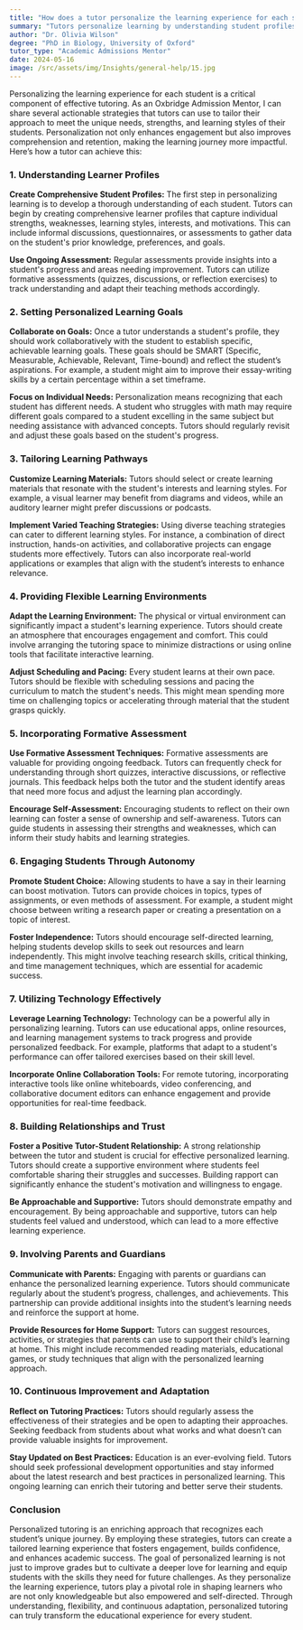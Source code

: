 ```yaml
---
title: "How does a tutor personalize the learning experience for each student?"
summary: "Tutors personalize learning by understanding student profiles, tailoring approaches to unique needs, and enhancing engagement for better comprehension and retention."
author: "Dr. Olivia Wilson"
degree: "PhD in Biology, University of Oxford"
tutor_type: "Academic Admissions Mentor"
date: 2024-05-16
image: /src/assets/img/Insights/general-help/15.jpg
---
```


Personalizing the learning experience for each student is a critical component of effective tutoring. As an Oxbridge Admission Mentor, I can share several actionable strategies that tutors can use to tailor their approach to meet the unique needs, strengths, and learning styles of their students. Personalization not only enhances engagement but also improves comprehension and retention, making the learning journey more impactful. Here’s how a tutor can achieve this:

### 1. Understanding Learner Profiles

**Create Comprehensive Student Profiles:**
The first step in personalizing learning is to develop a thorough understanding of each student. Tutors can begin by creating comprehensive learner profiles that capture individual strengths, weaknesses, learning styles, interests, and motivations. This can include informal discussions, questionnaires, or assessments to gather data on the student's prior knowledge, preferences, and goals.

**Use Ongoing Assessment:**
Regular assessments provide insights into a student's progress and areas needing improvement. Tutors can utilize formative assessments (quizzes, discussions, or reflection exercises) to track understanding and adapt their teaching methods accordingly.

### 2. Setting Personalized Learning Goals

**Collaborate on Goals:**
Once a tutor understands a student's profile, they should work collaboratively with the student to establish specific, achievable learning goals. These goals should be SMART (Specific, Measurable, Achievable, Relevant, Time-bound) and reflect the student’s aspirations. For example, a student might aim to improve their essay-writing skills by a certain percentage within a set timeframe.

**Focus on Individual Needs:**
Personalization means recognizing that each student has different needs. A student who struggles with math may require different goals compared to a student excelling in the same subject but needing assistance with advanced concepts. Tutors should regularly revisit and adjust these goals based on the student's progress.

### 3. Tailoring Learning Pathways

**Customize Learning Materials:**
Tutors should select or create learning materials that resonate with the student's interests and learning styles. For example, a visual learner may benefit from diagrams and videos, while an auditory learner might prefer discussions or podcasts. 

**Implement Varied Teaching Strategies:**
Using diverse teaching strategies can cater to different learning styles. For instance, a combination of direct instruction, hands-on activities, and collaborative projects can engage students more effectively. Tutors can also incorporate real-world applications or examples that align with the student’s interests to enhance relevance.

### 4. Providing Flexible Learning Environments

**Adapt the Learning Environment:**
The physical or virtual environment can significantly impact a student's learning experience. Tutors should create an atmosphere that encourages engagement and comfort. This could involve arranging the tutoring space to minimize distractions or using online tools that facilitate interactive learning.

**Adjust Scheduling and Pacing:**
Every student learns at their own pace. Tutors should be flexible with scheduling sessions and pacing the curriculum to match the student's needs. This might mean spending more time on challenging topics or accelerating through material that the student grasps quickly.

### 5. Incorporating Formative Assessment

**Use Formative Assessment Techniques:**
Formative assessments are valuable for providing ongoing feedback. Tutors can frequently check for understanding through short quizzes, interactive discussions, or reflective journals. This feedback helps both the tutor and the student identify areas that need more focus and adjust the learning plan accordingly.

**Encourage Self-Assessment:**
Encouraging students to reflect on their own learning can foster a sense of ownership and self-awareness. Tutors can guide students in assessing their strengths and weaknesses, which can inform their study habits and learning strategies.

### 6. Engaging Students Through Autonomy

**Promote Student Choice:**
Allowing students to have a say in their learning can boost motivation. Tutors can provide choices in topics, types of assignments, or even methods of assessment. For example, a student might choose between writing a research paper or creating a presentation on a topic of interest.

**Foster Independence:**
Tutors should encourage self-directed learning, helping students develop skills to seek out resources and learn independently. This might involve teaching research skills, critical thinking, and time management techniques, which are essential for academic success.

### 7. Utilizing Technology Effectively

**Leverage Learning Technology:**
Technology can be a powerful ally in personalizing learning. Tutors can use educational apps, online resources, and learning management systems to track progress and provide personalized feedback. For example, platforms that adapt to a student's performance can offer tailored exercises based on their skill level.

**Incorporate Online Collaboration Tools:**
For remote tutoring, incorporating interactive tools like online whiteboards, video conferencing, and collaborative document editors can enhance engagement and provide opportunities for real-time feedback.

### 8. Building Relationships and Trust

**Foster a Positive Tutor-Student Relationship:**
A strong relationship between the tutor and student is crucial for effective personalized learning. Tutors should create a supportive environment where students feel comfortable sharing their struggles and successes. Building rapport can significantly enhance the student's motivation and willingness to engage.

**Be Approachable and Supportive:**
Tutors should demonstrate empathy and encouragement. By being approachable and supportive, tutors can help students feel valued and understood, which can lead to a more effective learning experience.

### 9. Involving Parents and Guardians

**Communicate with Parents:**
Engaging with parents or guardians can enhance the personalized learning experience. Tutors should communicate regularly about the student’s progress, challenges, and achievements. This partnership can provide additional insights into the student’s learning needs and reinforce the support at home.

**Provide Resources for Home Support:**
Tutors can suggest resources, activities, or strategies that parents can use to support their child’s learning at home. This might include recommended reading materials, educational games, or study techniques that align with the personalized learning approach.

### 10. Continuous Improvement and Adaptation

**Reflect on Tutoring Practices:**
Tutors should regularly assess the effectiveness of their strategies and be open to adapting their approaches. Seeking feedback from students about what works and what doesn’t can provide valuable insights for improvement.

**Stay Updated on Best Practices:**
Education is an ever-evolving field. Tutors should seek professional development opportunities and stay informed about the latest research and best practices in personalized learning. This ongoing learning can enrich their tutoring and better serve their students.

### Conclusion

Personalized tutoring is an enriching approach that recognizes each student’s unique journey. By employing these strategies, tutors can create a tailored learning experience that fosters engagement, builds confidence, and enhances academic success. The goal of personalized learning is not just to improve grades but to cultivate a deeper love for learning and equip students with the skills they need for future challenges. As they personalize the learning experience, tutors play a pivotal role in shaping learners who are not only knowledgeable but also empowered and self-directed. Through understanding, flexibility, and continuous adaptation, personalized tutoring can truly transform the educational experience for every student.
    